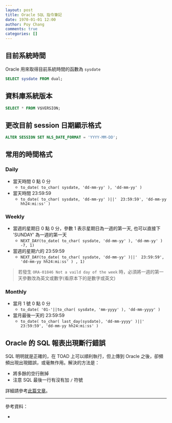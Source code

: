 ```yaml
---
layout: post
title: Oracle SQL 指令筆記
date: 1970-01-01 12:00
author: Poy Chang
comments: true
categories: []
---
```

## 目前系統時間

Oracle 用來取得目前系統時間的函數為 `sysdate`

```sql
SELECT sysdate FROM dual;
```
## 資料庫系統版本

```sql
SELECT * FROM V$VERSION;
```

## 更改目前 session 日期顯示格式

```sql
ALTER SESSION SET NLS_DATE_FORMAT = 'YYYY-MM-DD';
```

## 常用的時間格式

### Daily

* 當天時間 0 點 0 分
	* `to_date( to_char( sysdate, 'dd-mm-yy' ), 'dd-mm-yy' )`
* 當天時間 23:59:59
	* `to_date( to_char( sysdate, 'dd-mm-yy' )||'　23:59:59', 'dd-mm-yy hh24:mi:ss' )`

### Weekly

* 當週的星期日 0 點 0 分，參數 1 表示星期日為一週的第一天, 也可以直接下 'SUNDAY' 為一週的第一天
	* `NEXT_DAY(to_date( to_char( sysdate, 'dd-mm-yy' ), 'dd-mm-yy' ) -7, 1)`
* 當週的星期六的 23:59:59
	* `NEXT_DAY(to_date( to_char( sysdate, 'dd-mm-yy' )||'　23:59:59', 'dd-mm-yy hh24:mi:ss' ) , 1)`

>若發生 `ORA-01846 Not a vaild day of the week` 時，必須將一週的第一天參數改為英文或數字(看原本下的是數字或英文)

### Monthly

* 當月 1 號 0 點 0 分
	* `to_date( '01-'||to_char( sysdate, 'mm-yyyy' ), 'dd-mm-yyyy' )`
* 當月最後一天的 23:59:59
	* `to_date( to_char( last_day(sysdate), 'dd-mm-yyyy' )||'　23:59:59', 'dd-mm-yy hh24:mi:ss' )`

## Oracle 的 SQL 報表出現斷行錯誤

SQL 明明就是正確的，在 TOAD 上可以順利執行，但上傳到 Oracle 之後，卻頻頻出現出現錯誤，或毫無作用。解決的方法是：

* 將多餘的空行刪掉
* 注意 SQL 最後一行有沒有加 `/` 符號

詳細請參考[此篇文章](https://poychang.github.io/oracle-sql-special-characters/)。

----------

參考資料：

* []() 
   
